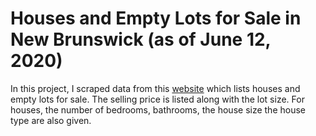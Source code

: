 # Houses and Empty Lots for Sale in New Brunswick (as of June 12, 2020)

In this project, I scraped data from this [website](https://www.point2homes.com/CA/Real-Estate-Listings/NB.html) which lists houses and 
empty lots for sale. The selling price is listed along with the lot size. For houses, the number of bedrooms, bathrooms, the house size the house type are also given.

